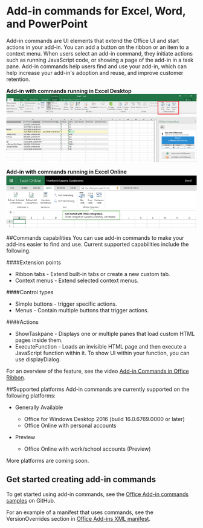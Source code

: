 
# Add-in commands for Excel, Word, and PowerPoint

Add-in commands are UI elements that extend the Office UI and start actions in your add-in. You can add a button on the ribbon or an item to a context menu. When users select an add-in command, they initiate actions such as running JavaScript code, or showing a page of the add-in in a task pane. Add-in commands help users find and use your add-in, which can help increase your add-in's adoption and reuse, and improve customer retention.

**Add-in with commands running in Excel Desktop**
![Add-in commands](../../images/addincommands1.png)

**Add-in with commands running in Excel Online**
![Add-in commands](../../images/addincommands2.png)

##Commands capabilities
You can use add-in commands to make your add-ins easier to find and use. Current supported capabilities include the following.

####Extension points
- Ribbon tabs - Extend built-in tabs or create a new custom tab.
- Context menus - Extend selected context menus. 

####Control types
- Simple buttons - trigger specific actions.
- Menus - Contain multiple buttons that trigger actions.

####Actions
- ShowTaskpane - Displays one or multiple panes that load custom HTML pages inside them.
- ExecuteFunction - Loads an invisible HTML page and then execute a JavaScript function within it. To show UI within your function, you can use displayDialog.  


For an overview of the feature, see the video [Add-in Commands in Office Ribbon](https://channel9.msdn.com/events/Build/2016/P551).


##Supported platforms
Add-in commands are currently supported on the following platforms:

- Generally Available
  - Office for Windows Desktop 2016 (build 16.0.6769.0000 or later)
  - Office Online with personal accounts

- Preview
  - Office Online with work/school accounts (Preview)

More platforms are coming soon.

## Get started creating add-in commands

To get started using add-in commands, see the [Office Add-in commands samples](https://github.com/OfficeDev/Office-Add-in-Commands-Samples/) on GitHub.

For an example of a manifest that uses commands, see the VersionOverrides section in [Office Add-ins XML manifest](../overview/add-in-manifests.md). 






